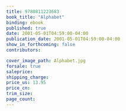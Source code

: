 ```yaml
---
title: 9780811223683
book_title: "Alphabet"
binding: ebook
published: true
date: 2001-05-01T04:59:00-04:00
publication_date: 2001-05-01T04:59:00-04:00
show_in_forthcoming: false
contributors:

cover_image_path: Alphabet.jpg
forsale: true
saleprice:
shipping_charge:
price_us: 13.95
price_cn:
trim_size:
page_count:
---
```


